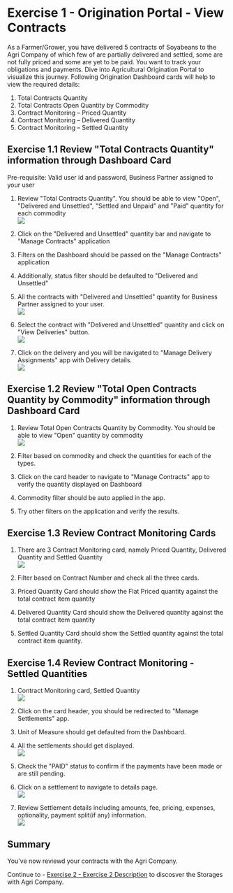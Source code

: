 # Exercise 1 - Origination Portal - View Contracts

 
As a Farmer/Grower, you have delivered 5 contracts of Soyabeans to the Agri Company of which few of are partially delivered and settled, some are not fully priced and some are yet to be paid. You want to track your obligations and payments. Dive into Agricultural Origination Portal to visualize this journey. Following Origination Dashboard cards will help to view the required details:

1. Total Contracts Quantity
2. Total Contracts Open Quantity by Commodity
3. Contract Monitoring – Priced Quantity
4. Contract Monitoring – Delivered Quantity
5. Contract Monitoring – Settled Quantity


## Exercise 1.1 Review "Total Contracts Quantity" information through Dashboard Card

Pre-requisite:
Valid user id and password, Business Partner assigned to your user

1. Review "Total Contracts Quantity". You should be able to view "Open", "Delivered and Unsettled", "Settled and Unpaid" and "Paid" quantity for each commodity
<br>![](/exercises/ex1/images/Ex_1_1_1_Image.png)

2. Click on the "Delivered and Unsettled" quantity bar and navigate to "Manage Contracts" application
3. Filters on the Dashboard should be passed on the "Manage Contracts" application
4. Additionally, status filter should be defaulted to "Delivered and Unsettled"
5. All the contracts with "Delivered and Unsettled" quantity for Business Partner assigned to your user.
<br>![](/exercises/ex1/images/Ex_1_1_2_Image.png)

6. Select the contract with "Delivered and Unsettled" quantity and click on "View Deliveries" button.
<br>![](/exercises/ex1/images/Ex_1_1_4_Image.png)

7. Click on the delivery and you will be navigated to "Manage Delivery Assignments" app with Delivery details.
<br>![](/exercises/ex1/images/Ex_1_1_3_Image.png)


## Exercise 1.2 Review "Total Open Contracts Quantity by Commodity" information through Dashboard Card

1. Review Total Open Contracts Quantity by Commodity. You should be able to view "Open" quantity by commodity
<br>![](/exercises/ex1/images/Ex_1_2_Image.png)

2. Filter based on commodity and check the quantities for each of the types.
3. Click on the card header to navigate to "Manage Contracts" app to verify the quantity displayed on Dashboard
4. Commodity filter should be auto applied in the app. 
5. Try other filters on the application and verify the results.


## Exercise 1.3 Review Contract Monitoring Cards

1. There are 3 Contract Monitoring card, namely Priced Quantity, Delivered Quantity and Settled Quantity
<br>![](/exercises/ex1/images/Ex_1_3_Image.png)

2. Filter based on Contract Number and check all the three cards.
3. Priced Quantity Card should show the Flat Priced quantity against the total contract item quantity
4. Delivered Quantity Card should show the Delivered quantity against the total contract item quantity
5. Settled Quantity Card should show the Settled quantity against the total contract item quantity.

## Exercise 1.4 Review Contract Monitoring - Settled Quantities

1. Contract Monitoring card, Settled Quantity
<br>![](/exercises/ex1/images/Ex_1_4_2_Image.png)

2. Click on the card header, you should be redirected to "Manage Settlements" app.
3. Unit of Measure should get defaulted from the Dashboard.
4. All the settlements should get displayed. 
<br>![](/exercises/ex1/images/Ex_1_4_1_Image.png)

5. Check the "PAID" status to confirm if the payments have been made or are still pending.
6. Click on a settlement to navigate to details page.
<br>![](/exercises/ex1/images/Ex_1_4_3_Image.png)
8. Review Settlement details including amounts, fee, pricing, expenses, optionality, payment split(if any) information.
<br>![](/exercises/ex1/images/Ex_1_4_4_Image.png)
## Summary

You've now reviewd your contracts with the Agri Company.

Continue to - [Exercise 2 - Exercise 2 Description](../ex2/README.md) to discosver the Storages with Agri Company.


